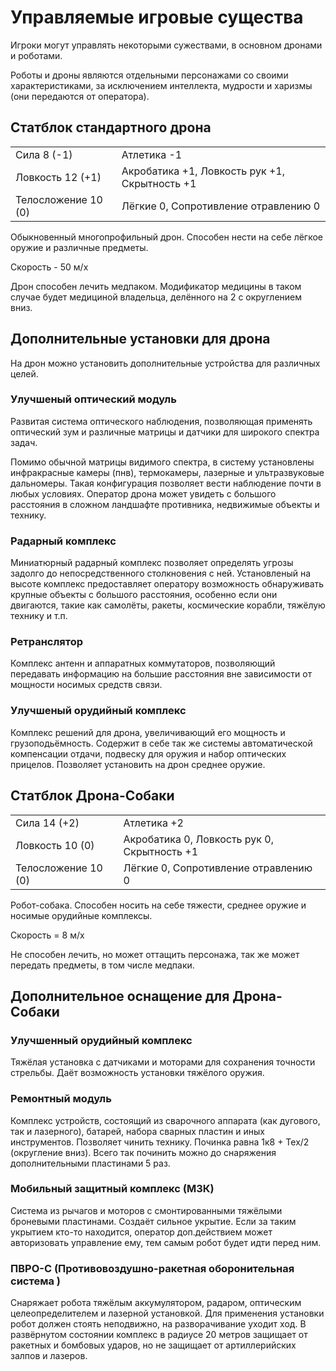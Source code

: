 # Управляемые игровые существа
Игроки могут управлять некоторыми сужествами, в основном дронами и роботами.

Роботы и дроны являются отдельными персонажами со своими характеристиками, за исключением интеллекта, мудрости и харизмы (они передаются от оператора).


## Статблок стандартного дрона
<table>
<tbody>
<tr class="odd">
<td>Сила 8 (-1)</td>
<td>Атлетика -1</td>
</tr>
<tr class="even">
<td>Ловкость 12 (+1)</td>
<td>Акробатика +1, Ловкость рук +1, Скрытность +1</td>
</tr>
<tr class="odd">
<td>Телосложение 10 (0)</td>
<td>Лёгкие 0, Сопротивление отравлению 0</td>
</tr>
</tbody>
</table>

Обыкновенный многопрофильный дрон. Способен нести на себе лёгкое оружие и различные предметы.

Скорость - 50 м/х

Дрон способен лечить медпаком. Модификатор медицины в таком случае будет медициной владельца, делённого на 2 с округлением вниз.

## Дополнительные установки для дрона
На дрон можно установить дополнительные устройства для различных целей.

### Улучшеный оптический модуль
Развитая система оптического наблюдения, позволяющая применять оптический зум и различные матрицы и датчики для широкого спектра задач.

Помимо обычной матрицы видимого спектра, в систему установлены инфракрасные камеры (пнв), термокамеры, лазерные и ультразвуковые дальномеры. Такая конфигурация позволяет вести наблюдение почти в любых условиях. Оператор дрона может увидеть с большого расстояния в сложном ландшафте противника, недвижимые объекты и технику.

### Радарный комплекс
Миниатюрный радарный комплекс позволяет определять угрозы задолго до непосредственного столкновения с ней. Установленый на высоте комплекс предоставляет оператору возможность обнаруживать крупные объекты с большого расстояния, особенно если они двигаются, такие как самолёты, ракеты, космические корабли, тяжёлую технику и т.п.

### Ретранслятор
Комплекс антенн и аппаратных коммутаторов, позволяющий передавать информацию на большие расстояния вне зависимости от мощности носимых средств связи.

### Улучшеный орудийный комплекс
Комплекс решений для дрона, увеличивающий его мощность и грузоподьёмность. Содержит в себе так же системы автоматической компенсации отдачи, подвеску для оружия и набор оптических прицелов. Позволяет установить на дрон среднее оружие.

## Статблок Дрона-Собаки

<table>
<tbody>
<tr class="odd">
<td>Сила 14 (+2)</td>
<td>Атлетика +2</td>
</tr>
<tr class="even">
<td>Ловкость 10 (0)</td>
<td>Акробатика 0, Ловкость рук 0, Скрытность +1</td>
</tr>
<tr class="odd">
<td>Телосложение 10 (0)</td>
<td>Лёгкие 0, Сопротивление отравлению 0</td>
</tr>
</tbody>
</table>

Робот-собака. Способен носить на себе тяжести, среднее оружие и носимые орудийные комплексы.

Скорость = 8 м/х

Не способен лечить, но может оттащить персонажа, так же может передать предметы, в том числе медпаки.

## Дополнительное оснащение для Дрона-Собаки

### Улучшенный орудийный комплекс
Тяжёлая установка с датчиками и моторами для сохранения точности стрельбы. Даёт возможность установки тяжёлого оружия.

### Ремонтный модуль
Комплекс устройств, состоящий из сварочного аппарата (как дугового, так и лазерного), батарей, набора сварных пластин и иных инструментов. Позволяет чинить технику. Починка равна 1к8 + Тех/2 (округление вниз). Всего так починить можно до снаряжения дополнительными пластинами 5 раз.

### Мобильный защитный комплекс (МЗК)
Система из рычагов и моторов с смонтированными тяжёлыми броневыми пластинами. Создаёт сильное укрытие. Если за таким укрытием кто-то находится, оператор доп.действием может авторизовать управление ему, тем самым робот будет идти перед ним.

### ПВРО-С (Противовоздушно-ракетная оборонительная система )
Снаряжает робота тяжёлым аккумулятором, радаром, оптическим целеопределителем и лазерной установкой. Для применения установки робот должен стоять неподвижно, на разворачивание уходит ход. В развёрнутом состоянии комплекс в радиусе 20 метров защищает от ракетных и бомбовых ударов, но не защищает от артиллерийских залпов и лазеров.